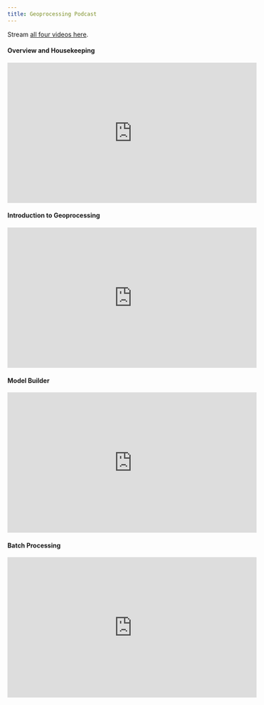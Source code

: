 ```yaml
---
title: Geoprocessing Podcast
---
```


Stream [all four videos here](http://www.youtube.com/playlist?list=PL0ZiZg4rilzJ8p6ap_EQ7A7r7_xUD8E6D).

#### Overview and Housekeeping

<iframe width="560" height="315" src="https://www.youtube.com/embed/pe7Yk7XO2mc" frameborder="0" allowfullscreen></iframe>

#### Introduction to Geoprocessing

<iframe width="560" height="315" src="https://www.youtube.com/embed/vGlyxOOiNqk" frameborder="0" allowfullscreen></iframe>

#### Model Builder

<iframe width="560" height="315" src="https://www.youtube.com/embed/MIt3Faj9CD8" frameborder="0" allowfullscreen></iframe>

#### Batch Processing

<iframe width="560" height="315" src="https://www.youtube.com/embed/RVSHIOnr-SE" frameborder="0" allowfullscreen></iframe>